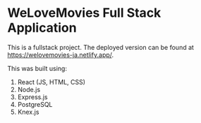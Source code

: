 # WeLoveMovies Full Stack Application

This is a fullstack project. The deployed version can be found at https://welovemovies-ja.netlify.app/.

This was built using:
1. React (JS, HTML, CSS)
1. Node.js
1. Express.js
1. PostgreSQL
1. Knex.js
